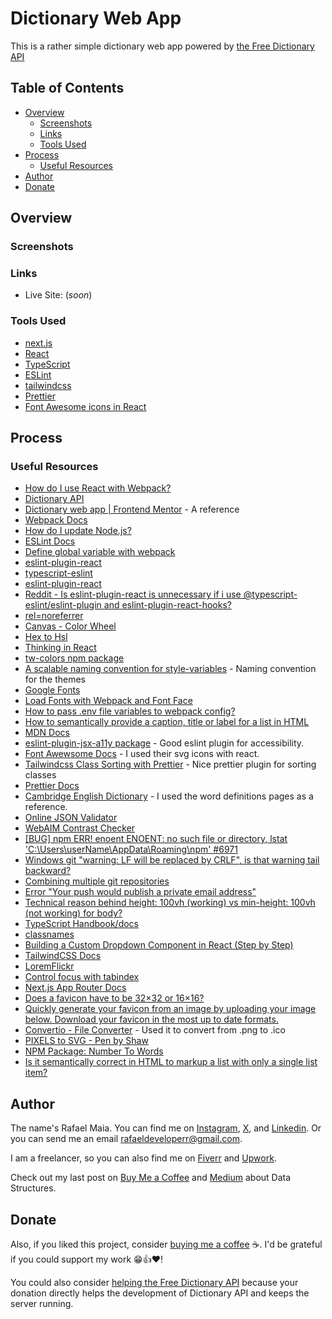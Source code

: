 # Dictionary Web App

This is a rather simple dictionary web app powered by [the Free Dictionary API](https://dictionaryapi.dev)

## Table of Contents

-   [Overview](#overview)
    -   [Screenshots](#screenshots)
    -   [Links](#links)
    -   [Tools Used](#tools-used)
-   [Process](#process)
    -   [Useful Resources](#useful-resources)
-   [Author](#author)
-   [Donate](#donate)

## Overview

### Screenshots

### Links

-   Live Site: (_soon_)

### Tools Used

-   [next.js](https://nextjs.org)
-   [React](https://react.dev)
-   [TypeScript](https://typescriptlang.org)
-   [ESLint](https://eslint.org)
-   [tailwindcss](https://tailwindcss.com)
-   [Prettier](https://prettier.io)
-   [Font Awesome icons in React](https://docs.fontawesome.com/web/)

## Process

### Useful Resources

-   [How do I use React with Webpack?](https://reintech.io/blog/how-to-use-react-with-webpack)
-   [Dictionary API](https://dictionaryapi.dev)
-   [Dictionary web app | Frontend Mentor](https://www.frontendmentor.io/challenges/dictionary-web-app-h5wwnyuKFL) - A reference
-   [Webpack Docs](https://webpack.js.org/concepts/)
-   [How do I update Node.js?](https://stackoverflow.com/questions/8191459/how-do-i-update-node-js)
-   [ESLint Docs](https://eslint.org/docs/)
-   [Define global variable with webpack](https://stackoverflow.com/questions/37656592/define-global-variable-with-webpack)
-   [eslint-plugin-react](https://github.com/jsx-eslint/eslint-plugin-react#configuration)
-   [typescript-eslint](https://typescript-eslint.io/getting-started/)
-   [eslint-plugin-react](https://www.npmjs.com/package/eslint-plugin-react#list-of-supported-rules)
-   [Reddit - Is eslint-plugin-react is unnecessary if i use @typescript-eslint/eslint-plugin and eslint-plugin-react-hooks?](https://www.reddit.com/r/reactjs/comments/1877xd3/is_eslintpluginreact_is_unnecessary_if_i_use/)
-   [rel=noreferrer](https://developer.mozilla.org/en-US/docs/Web/HTML/Attributes/rel/noreferrer)
-   [Canvas - Color Wheel](https://www.canva.com/colors/color-wheel/)
-   [Hex to Hsl](https://htmlcolors.com/hex-to-hsl)
-   [Thinking in React](https://react.dev/learn/thinking-in-react)
-   [tw-colors npm package](https://www.npmjs.com/package/tw-colors)
-   [A scalable naming convention for style-variables](https://medium.com/digio-australia/a-scalable-naming-convention-for-style-variables-6363b916432a) - Naming convention for the themes
-   [Google Fonts](https://fonts.google.com)
-   [Load Fonts with Webpack and Font Face](https://stackoverflow.com/questions/45489897/load-fonts-with-webpack-and-font-face)
-   [How to pass .env file variables to webpack config?](https://stackoverflow.com/questions/46224986/how-to-pass-env-file-variables-to-webpack-config)
-   [How to semantically provide a caption, title or label for a list in HTML](https://stackoverflow.com/questions/1141639/how-to-semantically-provide-a-caption-title-or-label-for-a-list-in-html)
-   [MDN Docs](https://developer.mozilla.org/en-US/docs/)
-   [eslint-plugin-jsx-a11y package](https://www.npmjs.com/package/eslint-plugin-jsx-a11y) - Good eslint plugin for accessibility.
-   [Font Awewsome Docs](https://docs.fontawesome.com/web/) - I used their svg icons with react.
-   [Tailwindcss Class Sorting with Prettier](https://tailwindcss.com/blog/automatic-class-sorting-with-prettier) - Nice prettier plugin for sorting classes
-   [Prettier Docs](https://prettier.io/docs/en/)
-   [Cambridge English Dictionary](https://dictionary.cambridge.org/us/dictionary/english/) - I used the word definitions pages as a reference.
-   [Online JSON Validator](https://jsonlint.com)
-   [WebAIM Contrast Checker](https://webaim.org/resources/contrastchecker/?fcolor=BC000B&bcolor=FFFFFF)
-   [\[BUG\] npm ERR! enoent ENOENT: no such file or directory, lstat 'C:\Users\userName\AppData\Roaming\npm' #6971](https://github.com/npm/cli/issues/6971)
-   [Windows git "warning: LF will be replaced by CRLF", is that warning tail backward?](https://stackoverflow.com/questions/17628305/windows-git-warning-lf-will-be-replaced-by-crlf-is-that-warning-tail-backwar)
-   [Combining multiple git repositories](https://stackoverflow.com/questions/277029/combining-multiple-git-repositories)
-   [Error "Your push would publish a private email address"](https://stackoverflow.com/questions/43863522/error-your-push-would-publish-a-private-email-address)
-   [Technical reason behind height: 100vh (working) vs min-height: 100vh (not working) for body?](https://stackoverflow.com/questions/49395367/technical-reason-behind-height-100vh-working-vs-min-height-100vh-not-workin)
-   [TypeScript Handbook/docs](https://www.typescriptlang.org/docs/handbook/)
-   [classnames](https://www.npmjs.com/package/classnames)
-   [Building a Custom Dropdown Component in React (Step by Step)](https://kaderbiral26.medium.com/building-a-custom-dropdown-component-in-react-step-by-step-e12f4330fb58)
- [TailwindCSS Docs](https://tailwindcss.com/docs/installation)
- [LoremFlickr](https://loremflickr.com)
- [Control focus with tabindex](https://web.dev/articles/control-focus-with-tabindex)
- [Next.js App Router Docs](https://nextjs.org/docs/app)
- [Does a favicon have to be 32×32 or 16×16?](https://stackoverflow.com/questions/4014823/does-a-favicon-have-to-be-32×32-or-16×16)
- [Quickly generate your favicon from an image by uploading your image below. Download your favicon in the most up to date formats.](https://favicon.io/favicon-converter/)
- [Convertio - File Converter](https://convertio.co/download/7840015b57aba6b84c0dad5e39bc81138e2326/) - Used it to convert from .png to .ico
- [PIXELS to SVG - Pen by Shaw](https://codepen.io/shshaw/pen/XbxvNj)
- [NPM Package: Number To Words](https://www.npmjs.com/package/number-to-words)
- [Is it semantically correct in HTML to markup a list with only a single list item?](https://stackoverflow.com/questions/10834977/is-it-semantically-correct-in-html-to-markup-a-list-with-only-a-single-list-item)

## Author

The name's Rafael Maia. You can find me on [Instagram](https://www.instagram.com/rafaeldevvv), [X](https://www.twitter.com/rafaeldevvv), and [Linkedin](https://www.linkedin.com/in/rafael-maia-b69662263). Or you can send me an email [rafaeldeveloperr@gmail.com](mailto:rafaeldeveloperr@gmail.com).

I am a freelancer, so you can also find me on [Fiverr](https://www.fiverr.com/rafael787) and [Upwork](https://www.upwork.com/freelancers/~01a4dc9692c96839dc).

Check out my last post on [Buy Me a Coffee](https://buymeacoffee.com/rafael.maia/introduction-data-structures) and [Medium](https://medium.com/@rafaelmaiaw/introduction-to-data-structures-f4eea777f363) about Data Structures.

## Donate

Also, if you liked this project, consider [buying me a coffee](https://www.buymeacoffee.com/rafael.maia) ☕. I'd be grateful if you could support my work 😁👍❤!

You could also consider [helping the Free Dictionary API](https://dictionaryapi.dev/#:~:text=Dictionary%20API%20is%E2%80%94and%20always%20will%20be%E2%80%94free.%20Our%20mission%20is%20to%20provide%20users%20with%20an%20API%20that%20they%20can%20use%20to%20build%20a%20game%2C%20learning%20application%2C%20or%20next%2Dgeneration%20speech%20and%20text%20technology.%20Your%20donation%20directly%20helps%20the%20development%20of%20Dictionary%20API%20and%20keeps%20the%20server%20running) because your donation directly helps the development of Dictionary API and keeps the server running.

